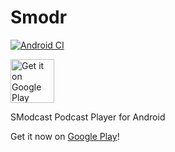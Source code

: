 # Smodr

[![Android CI](https://github.com/cascadiacollections/SModr/workflows/Android%20CI/badge.svg?branch=master)](https://github.com/cascadiacollections/smodr/actions/workflows/android.yml)

[<img src="https://play.google.com/intl/en_us/badges/images/generic/en_badge_web_generic.png"
      alt="Get it on Google Play"
      height="70">](https://play.google.com/store/apps/details?id=com.kevintcoughlin.smodr)

SModcast Podcast Player for Android

Get it now on [Google Play](https://play.google.com/store/apps/details?id=com.kevintcoughlin.smodr)!
